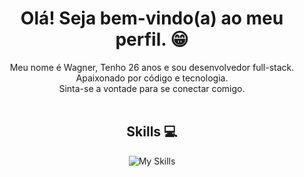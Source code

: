 <h1 align="center"> Olá! Seja bem-vindo(a) ao meu perfil. 😁 </h1>


<div align="center">
Meu nome é Wagner, Tenho 26 anos e sou desenvolvedor full-stack. <br>
Apaixonado por código e tecnologia.
<br>
Sinta-se a vontade para se conectar comigo.
<br><br>
</div>

<div align="center">
<h2> Skills 💻</h2>

![My Skills](https://skillicons.dev/icons?i=js,jquery,php,mysql,html,css,sass,react,git,vscode,figma)
</div>
